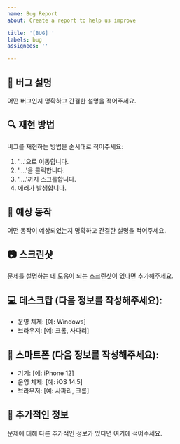 ```yaml
---
name: Bug Report
about: Create a report to help us improve

title: '[BUG] '
labels: bug
assignees: ''

---
```


## 🐛 버그 설명
어떤 버그인지 명확하고 간결한 설명을 적어주세요.

## 🔍 재현 방법
버그를 재현하는 방법을 순서대로 적어주세요:
1. '...'으로 이동합니다.
2. '....'을 클릭합니다.
3. '....'까지 스크롤합니다.
4. 에러가 발생합니다.

## 🤔 예상 동작
어떤 동작이 예상되었는지 명확하고 간결한 설명을 적어주세요.

## 📷 스크린샷
문제를 설명하는 데 도움이 되는 스크린샷이 있다면 추가해주세요.

## 💻 데스크탑 (다음 정보를 작성해주세요):
- 운영 체제: [예: Windows]
- 브라우저: [예: 크롬, 사파리]

## 📱 스마트폰 (다음 정보를 작성해주세요):
- 기기: [예: iPhone 12]
- 운영 체제: [예: iOS 14.5]
- 브라우저: [예: 사파리, 크롬]

## 📝 추가적인 정보
문제에 대해 다른 추가적인 정보가 있다면 여기에 적어주세요.
